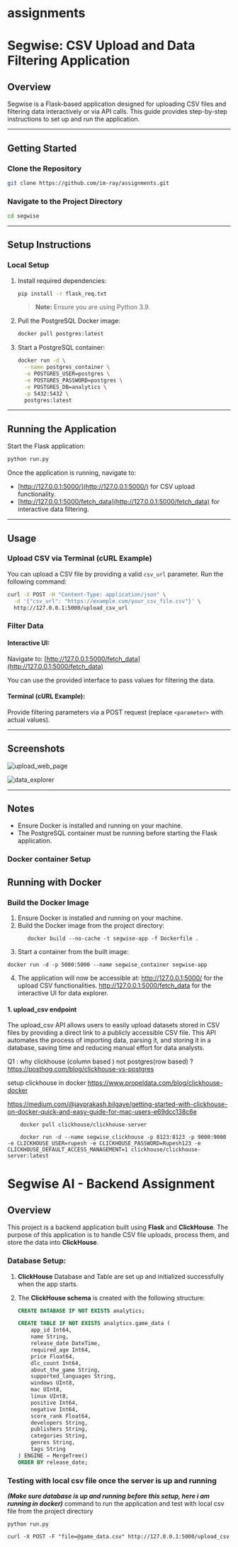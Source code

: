 # assignments

# Segwise: CSV Upload and Data Filtering Application

## Overview
Segwise is a Flask-based application designed for uploading CSV files and filtering data interactively or via API calls. This guide provides step-by-step instructions to set up and run the application.

---

## Getting Started

### Clone the Repository
```bash
git clone https://github.com/im-ray/assignments.git
```

### Navigate to the Project Directory
```bash
cd segwise
```

---

## Setup Instructions

### Local Setup
1. Install required dependencies:
   ```bash
   pip install -r flask_req.txt
   ```
   > **Note:** Ensure you are using Python 3.9.

2. Pull the PostgreSQL Docker image:
   ```bash
   docker pull postgres:latest
   ```

3. Start a PostgreSQL container:
   ```bash
   docker run -d \
     --name postgres_container \
     -e POSTGRES_USER=postgres \
     -e POSTGRES_PASSWORD=postgres \
     -e POSTGRES_DB=analytics \
     -p 5432:5432 \
     postgres:latest
   ```

---

## Running the Application
Start the Flask application:
```bash
python run.py
```

Once the application is running, navigate to:
- [http://127.0.0.1:5000/](http://127.0.0.1:5000/) for CSV upload functionality.
- [http://127.0.0.1:5000/fetch_data](http://127.0.0.1:5000/fetch_data) for interactive data filtering.

---

## Usage

### Upload CSV via Terminal (cURL Example)
You can upload a CSV file by providing a valid `csv_url` parameter. Run the following command:

```bash
curl -X POST -H "Content-Type: application/json" \
  -d '{"csv_url": "https://example.com/your_csv_file.csv"}' \
  http://127.0.0.1:5000/upload_csv_url
```

### Filter Data
#### Interactive UI:
Navigate to:
[http://127.0.0.1:5000/fetch_data](http://127.0.0.1:5000/fetch_data)

You can use the provided interface to pass values for filtering the data.

#### Terminal (cURL Example):
Provide filtering parameters via a POST request (replace `<parameter>` with actual values).

---

## Screenshots
![upload_web_page](segwise/images/upload_csv.png)

![data_explorer](segwise/images/fetch_data.png)

---

## Notes
- Ensure Docker is installed and running on your machine.
- The PostgreSQL container must be running before starting the Flask application.


### Docker container Setup
## Running with Docker

### Build the Docker Image
1. Ensure Docker is installed and running on your machine.
2. Build the Docker image from the project directory:
   ```
      docker build --no-cache -t segwise-app -f Dockerfile .
   ```
3. Start a container from the built image:
```
docker run -d -p 5000:5000 --name segwise_container segwise-app
```
4. The application will now be accessible at:
http://127.0.0.1:5000/ for the upload CSV functionalities.
http://127.0.0.1:5000/fetch_data for the interactive UI for data explorer.




























#### 1. upload_csv endpoint
The upload_csv API allows users to easily upload datasets stored in CSV files by providing a direct link to a publicly accessible CSV file. This API automates the process of importing data, parsing it, and storing it in a database, saving time and reducing manual effort for data analysts.


Q1 : why clickhouse (column based ) not postgres(row based) ?
https://posthog.com/blog/clickhouse-vs-postgres


setup clickhouse in docker
https://www.propeldata.com/blog/clickhouse-docker

https://medium.com/@jayprakash.bilgaye/getting-started-with-clickhouse-on-docker-quick-and-easy-guide-for-mac-users-e69dcc138c6e

```
    docker pull clickhouse/clickhouse-server
```

```
    docker run -d --name segwise_clickhouse -p 8123:8123 -p 9000:9000 -e CLICKHOUSE_USER=rupesh -e CLICKHOUSE_PASSWORD=Rupesh123 -e CLICKHOUSE_DEFAULT_ACCESS_MANAGEMENT=1 clickhouse/clickhouse-server:latest
```



# Segwise AI - Backend Assignment

## Overview

This project is a backend application built using **Flask** and **ClickHouse**. The purpose of this application is to handle CSV file uploads, process them, and store the data into **ClickHouse**.

### Database Setup:
1. **ClickHouse** Database and Table are set up and initialized successfully when the app starts.
2. The **ClickHouse schema** is created with the following structure:

   ```sql
   CREATE DATABASE IF NOT EXISTS analytics;

   CREATE TABLE IF NOT EXISTS analytics.game_data (
       app_id Int64,
       name String,
       release_date DateTime,
       required_age Int64,
       price Float64,
       dlc_count Int64,
       about_the_game String,
       supported_languages String,
       windows UInt8,
       mac UInt8,
       linux UInt8,
       positive Int64,
       negative Int64,
       score_rank Float64,
       developers String,
       publishers String,
       categories String,
       genres String,
       tags String
   ) ENGINE = MergeTree()
   ORDER BY release_date;

### Testing with local csv file once the server is up and running
***(Make sure database is up and running before this setup, here i am running in docker)***
command to run the application and test with local csv file from the project directory

```
python run.py
```

```
curl -X POST -F "file=@game_data.csv" http://127.0.0.1:5000/upload_csv
```


